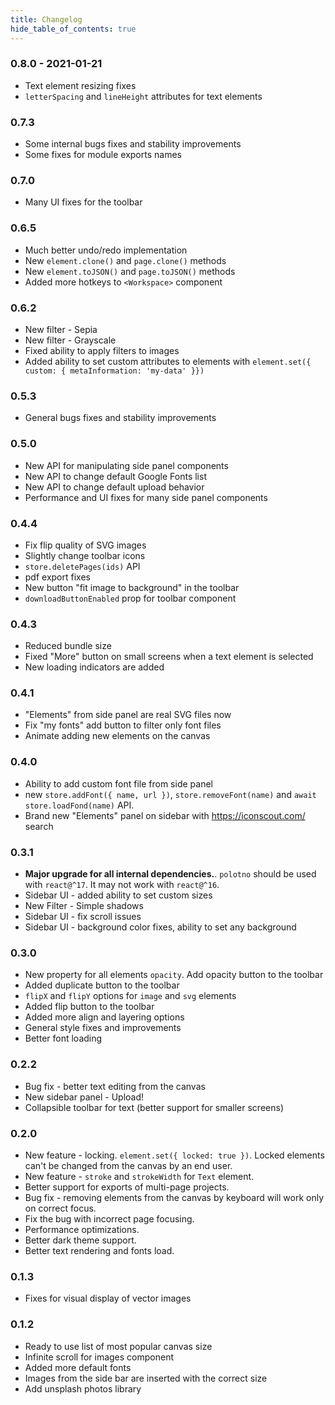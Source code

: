 ```yaml
---
title: Changelog
hide_table_of_contents: true
---
```


### 0.8.0 - 2021-01-21

* Text element resizing fixes
* `letterSpacing` and `lineHeight` attributes for text elements

### 0.7.3

* Some internal bugs fixes and stability improvements
* Some fixes for module exports names

### 0.7.0

* Many UI fixes for the toolbar

### 0.6.5

* Much better undo/redo implementation
* New `element.clone()` and `page.clone()` methods
* New `element.toJSON()` and `page.toJSON()` methods
* Added more hotkeys to `<Workspace>` component

### 0.6.2

* New filter - Sepia
* New filter - Grayscale
* Fixed ability to apply filters to images
* Added ability to set custom attributes to elements with `element.set({ custom: { metaInformation: 'my-data' }})`


### 0.5.3

* General bugs fixes and stability improvements

### 0.5.0

* New API for manipulating side panel components
* New API to change default Google Fonts list
* New API to change default upload behavior
* Performance and UI fixes for many side panel components

### 0.4.4

* Fix flip quality of SVG images
* Slightly change toolbar icons
* `store.deletePages(ids)` API
* pdf export fixes
* New button "fit image to background" in the toolbar
* `downloadButtonEnabled` prop for toolbar component


### 0.4.3

* Reduced bundle size
* Fixed "More" button on small screens when a text element is selected
* New loading indicators are added

### 0.4.1

* "Elements" from side panel are real SVG files now
* Fix "my fonts" add button to filter only font files
* Animate adding new elements on the canvas

### 0.4.0

* Ability to add custom font file from side panel
* new `store.addFont({ name, url })`, `store.removeFont(name)` and `await store.loadFond(name)` API.
* Brand new "Elements" panel on sidebar with https://iconscout.com/ search

### 0.3.1

* **Major upgrade for all internal dependencies.**. `polotno` should be used with `react@^17`. It may not work with `react@^16`.
* Sidebar UI - added ability to set custom sizes
* New Filter - Simple shadows
* Sidebar UI - fix scroll issues
* Sidebar UI - background color fixes, ability to set any background

### 0.3.0

* New property for all elements `opacity`. Add opacity button to the toolbar
* Added duplicate button to the toolbar
* `flipX` and `flipY` options for `image` and `svg` elements
* Added flip button to the toolbar
* Added more align and layering options
* General style fixes and improvements
* Better font loading

### 0.2.2

* Bug fix - better text editing from the canvas
* New sidebar panel - Upload!
* Collapsible toolbar for text (better support for smaller screens)

### 0.2.0

* New feature - locking. `element.set({ locked: true })`. Locked elements can't be changed from the canvas by an end user.
* New feature - `stroke` and `strokeWidth` for `Text` element.
* Better support for exports of multi-page projects.
* Bug fix - removing elements from the canvas by keyboard will work only on correct focus.
* Fix the bug with incorrect page focusing.
* Performance optimizations.
* Better dark theme support.
* Better text rendering and fonts load.


### 0.1.3

* Fixes for visual display of vector images

### 0.1.2

- Ready to use list of most popular canvas size
- Infinite scroll for images component
- Added more default fonts
- Images from the side bar are inserted with the correct size
- Add unsplash photos library